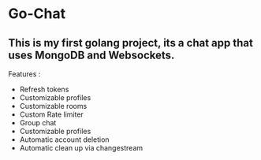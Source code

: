 # Go-Chat

## This is my first golang project, its a chat app that uses MongoDB and Websockets.

Features :

- Refresh tokens
- Customizable profiles
- Customizable rooms
- Custom Rate limiter
- Group chat
- Customizable profiles
- Automatic account deletion
- Automatic clean up via changestream
